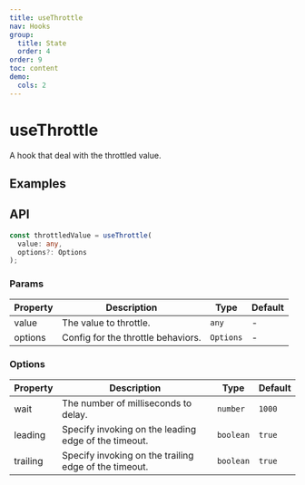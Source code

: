 ```yaml
---
title: useThrottle
nav: Hooks
group:
  title: State
  order: 4
order: 9
toc: content
demo:
  cols: 2
---
```


# useThrottle

A hook that deal with the throttled value.

## Examples

<code src="./demo/demo1.tsx"></code>

## API

```typescript
const throttledValue = useThrottle(
  value: any,
  options?: Options
);
```

### Params

| Property | Description                        | Type      | Default |
| -------- | ---------------------------------- | --------- | ------- |
| value    | The value to throttle.             | `any`     | -       |
| options  | Config for the throttle behaviors. | `Options` | -       |

### Options

| Property | Description                                           | Type      | Default |
| -------- | ----------------------------------------------------- | --------- | ------- |
| wait     | The number of milliseconds to delay.                  | `number`  | `1000`  |
| leading  | Specify invoking on the leading edge of the timeout.  | `boolean` | `true`  |
| trailing | Specify invoking on the trailing edge of the timeout. | `boolean` | `true`  |
